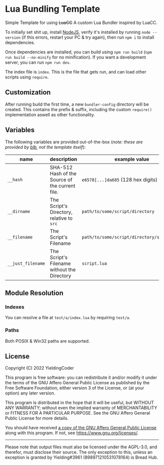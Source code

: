 # Lua Bundling Template

Simple Template for using ~~LuaCC~~ A custom Lua Bundler inspired by LuaCC.

To initially set shit up, install [NodeJS](https://nodejs.org/), verify it's installed by running `node --version` (if this errors, restart your PC & try again), then run `npm i` to install dependencies.

Once dependencies are installed, you can build using `npm run build` (`npm run build --no-minify` for no minification). If you want a development server, you can run `npm run dev`.

The index file is `index`. This is the file that gets run, and can load other scripts using `require`.

## Customization
After running build the first time, a new `bundler-config` directory will be created. This contains the prefix & suffix, including the custom `require()` implementation aswell as other functionality.

## Variables

The following variables are provided out-of-the-box (*note: these are provided by [blb](https://github.com/MokiyCodes/blb/), not the template itself*):

| name              | description                                     | example value                              |
|-------------------|-------------------------------------------------|--------------------------------------------|
| `__hash`          | SHA-512 Hash of the Source of the current file. | `e6578[...]da685` (128 hex digits)         |
| `__dirname`       | The Script's Directory, relative to `src`       | `path/to/some/script/directory`            |
| `__filename`      | The Script's Filename                           | `path/to/some/script/directory/script.lua` |
| `__just_filename` | The Script's Filename without the Directory     | `script.lua`                               |

## Module Resolution

### Indexes
You can resolve a file at `test/a/index.lua` by requiring `test/a`.

### Paths
Both POSIX & Win32 paths are supported.

## License

Copyright (C) 2022 YieldingCoder

This program is free software: you can redistribute it and/or modify
it under the terms of the GNU Affero General Public License as
published by the Free Software Foundation, either version 3 of the
License, or (at your option) any later version.

This program is distributed in the hope that it will be useful,
but WITHOUT ANY WARRANTY; without even the implied warranty of
MERCHANTABILITY or FITNESS FOR A PARTICULAR PURPOSE. See the
GNU Affero General Public License for more details.

You should have received [a copy of the GNU Affero General Public License](./LICENSE.md)
along with this program. If not, see <https://www.gnu.org/licenses/>.

---

Please note that output files must also be licensed under the AGPL-3.0, and therefor, must disclose their source. The only exception to this, unless an exception is granted by Yielding#3961 (898971210531078164) is Bread Hub.
